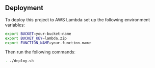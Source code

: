 ## Deployment

To deploy this project to AWS Lambda set up the following environment variables:

```bash
export BUCKET=your-bucket-name
export BUCKET_KEY=lambda.zip
export FUNCTION_NAME=your-function-name
```

Then run the following commands:

```bash
. ./deploy.sh
```
